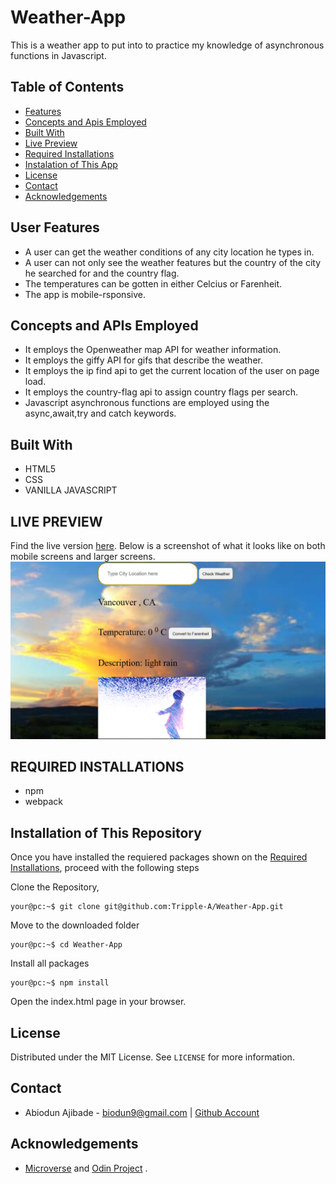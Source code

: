 # Weather-App
This is a weather app to put into to practice my knowledge of asynchronous functions in Javascript.

## Table of Contents

* [Features](#FEATURES)
* [Concepts and Apis Employed](#CONCEPTS)
* [Built With](#built-with)
* [Live Preview](#live-preview)
* [Required Installations](#required-installations)
* [Instalation of This App](#instalation)
* [License](#license)
* [Contact](#contact)
* [Acknowledgements](#acknowledgements)


<!-- FEATURES -->
## User Features
* A user can get the weather conditions of any city location he types in.
* A user can not only see the weather features but the country of the city he searched for and the country flag.
* The temperatures can be gotten in either Celcius or Farenheit.
* The app is mobile-rsponsive.

<!-- CONCEPTS -->
## Concepts and APIs Employed
* It employs the Openweather map API for weather information.
* It employs the giffy API for gifs that describe the weather.
* It employs the ip find api to get the current location of the user on page load.
* It employs the country-flag api to assign country flags per search.
* Javascript asynchronous functions are employed using the async,await,try and catch keywords.

<!-- BUILT WITH -->
## Built With
* HTML5
* CSS
* VANILLA JAVASCRIPT

<!-- LIVE PREVIEW -->
## LIVE PREVIEW
Find the live version [here](http://weather-gypsy.herokuapp.com/).
Below is a screenshot of what it looks like on both mobile screens and larger screens.
![Image](/src/proof.png)

<!-- REQUIRED INSTALLATION -->
## REQUIRED INSTALLATIONS
* npm
* webpack

<!-- INSTALLATION -->
## Installation of This Repository

Once you have installed the requiered packages shown on the [Required Installations](#required-installations), proceed with the following steps

Clone the Repository,

```Shell
your@pc:~$ git clone git@github.com:Tripple-A/Weather-App.git
```

Move to the downloaded folder

```Shell
your@pc:~$ cd Weather-App
```

Install all packages

```Shell
your@pc:~$ npm install
```

Open the index.html page in your browser.

## License

Distributed under the MIT License. See `LICENSE` for more information.

<!-- CONTACT -->
## Contact
* Abiodun Ajibade - biodun9@gmail.com | [Github Account](https://github.com/Tripple-A)

<!-- ACKNOWLEDGEMENTS -->
## Acknowledgements

* <a href="https://www.microverse.org/"> Microverse</a>  and <a href="https://www.theodinproject.com/"> Odin Project</a> .
